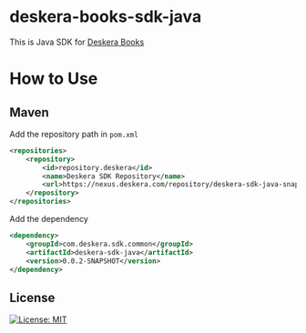 # deskera-books-sdk-java

This is Java SDK for [Deskera Books](https://www.deskera.com/books/)

# How to Use

## Maven

Add the repository path in `pom.xml`

```xml
<repositories>
	<repository>
		<id>repository.deskera</id>
		<name>Deskera SDK Repository</name>
		<url>https://nexus.deskera.com/repository/deskera-sdk-java-snapshot/</url>
	</repository>
</repositories>
```

Add the dependency
```xml
<dependency>
	<groupId>com.deskera.sdk.common</groupId>
	<artifactId>deskera-sdk-java</artifactId>
	<version>0.0.2-SNAPSHOT</version>
</dependency>
```

## License

[![License: MIT](https://img.shields.io/badge/License-MIT-green.svg)](https://github.com/Deskera/deskera-books-sdk-java/raw/master/LICENSE)
